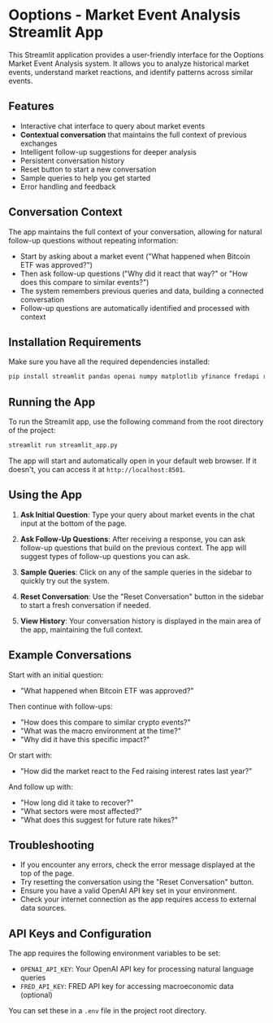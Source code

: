 # Ooptions - Market Event Analysis Streamlit App

This Streamlit application provides a user-friendly interface for the Ooptions Market Event Analysis system. It allows you to analyze historical market events, understand market reactions, and identify patterns across similar events.

## Features

- Interactive chat interface to query about market events
- **Contextual conversation** that maintains the full context of previous exchanges
- Intelligent follow-up suggestions for deeper analysis
- Persistent conversation history
- Reset button to start a new conversation
- Sample queries to help you get started
- Error handling and feedback

## Conversation Context

The app maintains the full context of your conversation, allowing for natural follow-up questions without repeating information:

- Start by asking about a market event ("What happened when Bitcoin ETF was approved?")
- Then ask follow-up questions ("Why did it react that way?" or "How does this compare to similar events?")
- The system remembers previous queries and data, building a connected conversation
- Follow-up questions are automatically identified and processed with context

## Installation Requirements

Make sure you have all the required dependencies installed:

```bash
pip install streamlit pandas openai numpy matplotlib yfinance fredapi requests
```

## Running the App

To run the Streamlit app, use the following command from the root directory of the project:

```bash
streamlit run streamlit_app.py
```

The app will start and automatically open in your default web browser. If it doesn't, you can access it at `http://localhost:8501`.

## Using the App

1. **Ask Initial Question**: Type your query about market events in the chat input at the bottom of the page.

2. **Ask Follow-Up Questions**: After receiving a response, you can ask follow-up questions that build on the previous context. The app will suggest types of follow-up questions you can ask.

3. **Sample Queries**: Click on any of the sample queries in the sidebar to quickly try out the system.

4. **Reset Conversation**: Use the "Reset Conversation" button in the sidebar to start a fresh conversation if needed.

5. **View History**: Your conversation history is displayed in the main area of the app, maintaining the full context.

## Example Conversations

Start with an initial question:
- "What happened when Bitcoin ETF was approved?"

Then continue with follow-ups:
- "How does this compare to similar crypto events?"
- "What was the macro environment at the time?"
- "Why did it have this specific impact?"

Or start with:
- "How did the market react to the Fed raising interest rates last year?"

And follow up with:
- "How long did it take to recover?"
- "What sectors were most affected?"
- "What does this suggest for future rate hikes?"

## Troubleshooting

- If you encounter any errors, check the error message displayed at the top of the page.
- Try resetting the conversation using the "Reset Conversation" button.
- Ensure you have a valid OpenAI API key set in your environment.
- Check your internet connection as the app requires access to external data sources.

## API Keys and Configuration

The app requires the following environment variables to be set:

- `OPENAI_API_KEY`: Your OpenAI API key for processing natural language queries
- `FRED_API_KEY`: FRED API key for accessing macroeconomic data (optional)

You can set these in a `.env` file in the project root directory. 